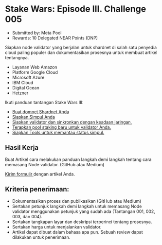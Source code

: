 # Stake Wars: Episode III. Challenge 005

* Submitted by: Meta Pool
* Rewards: 10 Delegated NEAR Points (DNP)

Siapkan node validator yang berjalan untuk shardnet di salah satu penyedia cloud paling populer dan dokumentasikan prosesnya untuk membuat artikel tentangnya.

* Layanan Web Amazon
* Platform Google Cloud
* Microsoft Azure
* IBM Cloud
* Digital Ocean
* Hetzner

Ikuti panduan tantangan Stake Wars III:
* [ Buat dompet Shardnet Anda ](https://github.com/andixfaizan/Stake-Wars-Episode-III-bahasa-indonesia/blob/main/buat_dompet.md)
* [ Siapkan Simpul Anda](https://github.com/andixfaizan/Stake-Wars-Episode-III-bahasa-indonesia/blob/main/Halaman_1.md)
* [ Siapkan validator dan sinkronkan dengan keadaan jaringan. ](https://github.com/andixfaizan/Stake-Wars-Episode-III-bahasa-indonesia/blob/main/Halaman_2.md)
* [ Terapkan pool staking baru untuk validator Anda. ](https://github.com/andixfaizan/Stake-Wars-Episode-III-bahasa-indonesia/blob/main/Halaman_3.md)
* [ Siapkan Tools untuk memantau status simpul. ](https://github.com/andixfaizan/Stake-Wars-Episode-III-bahasa-indonesia/blob/main/Halaman_4.md)


##  Hasil Kerja

Buat Artikel cara melakukan panduan langkah demi langkah tentang cara memasang Node validator. (GitHub atau Medium)

[ Kirim formulir ](https://docs.google.com/forms/d/e/1FAIpQLScp9JEtpk1Fe2P9XMaS9Gl6kl9gcGVEp3A5vPdEgxkHx3ABjg/viewform) dengan artikel Anda.

##  Kriteria penerimaan:
* Dokumentasikan proses dan publikasikan (GitHub atau Medium)
* Sertakan petunjuk langkah demi langkah untuk memasang Node validator menggunakan petunjuk yang sudah ada (Tantangan 001, 002, 003, dan 004).
* Sertakan tangkapan layar dan deskripsi terperinci tentang prosesnya.
* Sertakan harga untuk menjalankan validator.
* Artikel dapat dibuat dalam bahasa apa pun. Sebuah review dapat dilakukan untuk penerimaan.
